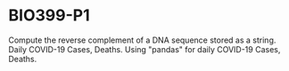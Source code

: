 # BIO399-P1
Compute the reverse complement of a DNA sequence stored as a string. Daily COVID-19 Cases, Deaths. Using "pandas" for daily COVID-19 Cases, Deaths.
